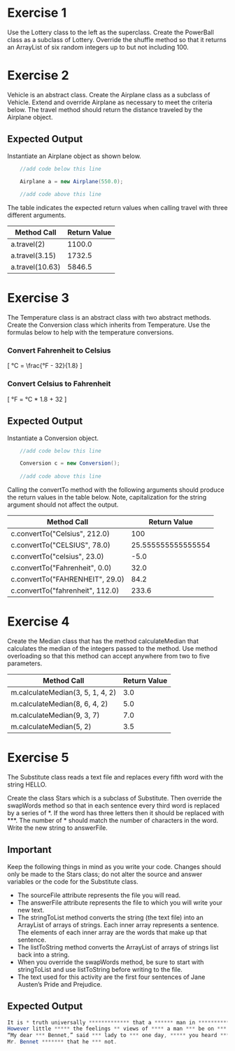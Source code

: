 # Exercise 1

Use the Lottery class to the left as the superclass. Create the PowerBall class as a subclass of Lottery. Override the shuffle method so that it returns an ArrayList of six random integers up to but not including 100.

# Exercise 2

Vehicle is an abstract class. Create the Airplane class as a subclass of Vehicle. Extend and override Airplane as necessary to meet the criteria below. The travel method should return the distance traveled by the Airplane object.

## Expected Output

Instantiate an Airplane object as shown below.

```java
    //add code below this line

    Airplane a = new Airplane(550.0);
    
    //add code above this line
```

The table indicates the expected return values when calling travel with three different arguments.

| Method Call      | Return Value |
|------------------|--------------|
| a.travel(2)     | 1100.0       |
| a.travel(3.15)  | 1732.5       |
| a.travel(10.63) | 5846.5       |

# Exercise 3

The Temperature class is an abstract class with two abstract methods. Create the Conversion class which inherits from Temperature. Use the formulas below to help with the temperature conversions.

### Convert Fahrenheit to Celsius

\[ &deg;C = \frac{&deg;F - 32}{1.8} \]

### Convert Celsius to Fahrenheit

\[ &deg;F = &deg;C * 1.8 + 32 \]

## Expected Output

Instantiate a Conversion object.

```java
    //add code below this line

    Conversion c = new Conversion();
    
    //add code above this line
```

Calling the convertTo method with the following arguments should produce the return values in the table below. Note, capitalization for the string argument should not affect the output.

| Method Call                       | Return Value                 |
|-----------------------------------|------------------------------|
| c.convertTo("Celsius", 212.0)    | 100                          |
| c.convertTo("CELSIUS", 78.0)      | 25.555555555555554           |
| c.convertTo("celsius", 23.0)      | -5.0                         |
| c.convertTo("Fahrenheit", 0.0)    | 32.0                         |
| c.convertTo("FAHRENHEIT", 29.0)   | 84.2                         |
| c.convertTo("fahrenheit", 112.0)  | 233.6                        |

# Exercise 4

Create the Median class that has the method calculateMedian that calculates the median of the integers passed to the method. Use method overloading so that this method can accept anywhere from two to five parameters.

| Method Call                           | Return Value |
|---------------------------------------|--------------|
| m.calculateMedian(3, 5, 1, 4, 2)     | 3.0          |
| m.calculateMedian(8, 6, 4, 2)        | 5.0          |
| m.calculateMedian(9, 3, 7)           | 7.0          |
| m.calculateMedian(5, 2)              | 3.5          |

# Exercise 5

The Substitute class reads a text file and replaces every fifth word with the string HELLO.

Create the class Stars which is a subclass of Substitute. Then override the swapWords method so that in each sentence every third word is replaced by a series of *. If the word has three letters then it should be replaced with ***. The number of * should match the number of characters in the word. Write the new string to answerFile.

## Important

Keep the following things in mind as you write your code. Changes should only be made to the Stars class; do not alter the source and answer variables or the code for the Substitute class.
- The sourceFile attribute represents the file you will read.
- The answerFile attribute represents the file to which you will write your new text.
- The stringToList method converts the string (the text file) into an ArrayList of arrays of strings. Each inner array represents a sentence. The elements of each inner array are the words that make up that sentence.
- The listToString method converts the ArrayList of arrays of strings list back into a string.
- When you override the swapWords method, be sure to start with stringToList and use listToString before writing to the file.
- The text used for this activity are the first four sentences of Jane Austen’s Pride and Prejudice.

## Expected Output

```java
It is * truth universally ************* that a ****** man in ********** of a **** fortune, must ** in want ** a wife.
However little ***** the feelings ** views of **** a man *** be on *** first entering * neighbourhood, this ***** is so **** fixed in *** minds of *** surrounding families, **** he is ********** the rightful ******** of some *** or other ** their daughters.
“My dear *** Bennet,” said *** lady to *** one day, ***** you heard **** Netherfield Park ** let at ******
Mr. Bennet ******* that he *** not.
```
